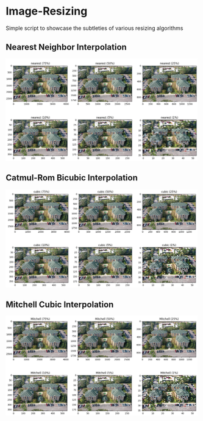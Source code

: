# Image-Resizing
Simple script to showcase the subtleties of various resizing algorithms

## Nearest Neighbor Interpolation
<img src="https://github.com/nps6-uwf/Image-Resizing/blob/main/images/nearest_resizing.png?raw=true"></img>

## Catmul-Rom Bicubic Interpolation
<img src="https://github.com/nps6-uwf/Image-Resizing/blob/main/images/cubic_resizing.png?raw=true"></img>

## Mitchell Cubic Interpolation
<img src="https://github.com/nps6-uwf/Image-Resizing/blob/main/images/mitchell_resizing_tf.png?raw=true"></img>
